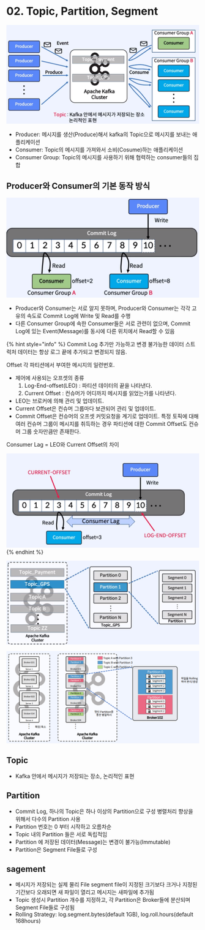 # 02. Topic, Partition, Segment

![](<../../../../.gitbook/assets/image (7) (1) (1) (1) (1).png>)

* Producer: 메시지를 생산(Produce)해서 kafka의 Topic으로 메시지를 보내는 애플리케이션
* Consumer: Topic의 메시지를 가져와서 소비(Cosume)하는 애플리케이션
* Consumer Group: Topic의 메시지를 사용하기 위해 협력하는 consumer들의 집합

## Producer와 Consumer의 기본 동작 방식

![](<../../../../.gitbook/assets/image (24) (1) (1) (1) (1) (1).png>)

* Producer와 Consumer는 서로 알지 못하며, Producer와 Consumer는 각각 고유의 속도로 Commit Log에 Write 및 Read를 수행
* 다른 Consumer Group에 속한 Consumer들은 서로 관련이 없으며, Commit Log에 있는 Event(Message)를 동시에 다른 위치에서 Read할 수 있음

{% hint style="info" %}
Commit Log 추가만 가능하고 변경 불가능한 데이터 스트럭처 데이터는 항상 로그 끝에 추가되고 변경되지 않음.

Offset 각 파티션에서 부여한 메시지의 일련번호.

* 제어에 사용되는 오프셋의 종류
  1. Log-End-offset(LEO) : 파티션 데이터의 끝을 나타낸다.
  2. Current Offset : 컨슈머가 어디까지 메시지를 읽었는가를 나타낸다.
* LEO는 브로커에 의해 관리 및 업데이트.
* Current Offset은 컨슈머 그룹마다 보관되어 관리 및 업데이트.
* Commit Offset은 컨슈머의 오프셋 커밋요청을 계기로 업데이트. 특정 토픽에 대해 여러 컨슈머 그룹이 메시지를 취득하는 경우 파티션에 대한 Commit Offset도 컨슈머 그룹 숫자만큼만 존재한다.

Consumer Lag = LEO와 Current Offset의 차이&#x20;

<img src="../../../../.gitbook/assets/image (22) (1) (1) (1) (1) (1).png" alt="" data-size="original">
{% endhint %}

![Logical View](<../../../../.gitbook/assets/image (31) (1) (1) (1) (1) (1).png>)

![Physical View](<../../../../.gitbook/assets/image (28) (1) (1) (1) (1).png>)

## Topic

* Kafka 안에서 메시지가 저장되는 장소, 논리적인 표현

## Partition

* Commit Log, 하나의 Topic은 하나 이상의 Partition으로 구성 병렬처리 향상을 위해서 다수의 Partition 사용
* Partition 번호는 0 부터 시작하고 오름차순
* Topic 내의 Partition 들은 서로 독립적임
* Partition 에 저장된 데이터(Message)는 변경이 불가능(Immutable)
* Partition은 Segment File들로 구성

## sagement

* 메시지가 저장되는 실제 물리 File segment file이 지정된 크기보다 크거나 지정된 기간보다 오래되면 새 파일이 열리고 메시지는 새파일에 추가됨
* Topic 생성시 Partition 개수를 지정하고, 각 Partition은 Broker들에 분산되며 Segment File들로 구성됨
* Rolling Strategy: log.segment.bytes(default 1GB), log.roll.hours(default 168hours)

